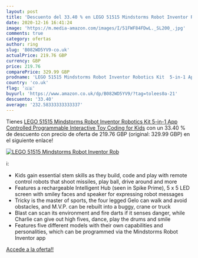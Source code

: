 ```yaml
---
layout: post
title: 'Descuento del 33.40 % en LEGO 51515 Mindstorms Robot Inventor Rob'
date: 2020-12-16 16:41:24
image: 'https://m.media-amazon.com/images/I/51FWF84FDwL._SL200_.jpg'
comments: true
category: ofertas
author: ring
slug: 'B082WD5YV9-co.uk'
actualPrice: 219.76 GBP
currency: GBP
price: 219.76
comparePrice: 329.99 GBP
prodname: 'LEGO 51515 Mindstorms Robot Inventor Robotics Kit  5-in-1 App Controlled Programmable Interactive Toy Coding for Kids'
country: 'co.uk'
flag: '🇬🇧'
buyurl: 'https://www.amazon.co.uk/dp/B082WD5YV9/?tag=tolees0a-21'
descuento: '33.40'
average: '232.58333333333337'
---
```


Tienes [LEGO 51515 Mindstorms Robot Inventor Robotics Kit  5-in-1 App Controlled Programmable Interactive Toy Coding for Kids](https://www.amazon.co.uk/dp/B082WD5YV9/?tag=tolees0a-21) con un 33.40 % de descuento con precio de oferta de 219.76 GBP (original: 329.99 GBP) en el siguiente enlace!

[![LEGO 51515 Mindstorms Robot Inventor Rob](https://m.media-amazon.com/images/I/51FWF84FDwL._SL200_.jpg)](https://www.amazon.co.uk/dp/B082WD5YV9/?tag=tolees0a-21)

ℹ️:

- Kids gain essential stem skills as they build, code and play with remote control robots that shoot missiles, play ball, drive around and more
- Features a rechargeable Intelligent Hub (seen in Spike Prime), 5 x 5 LED screen with smiley faces and speaker for expressing robot messages
- Tricky is the master of sports, the four legged Gelo can walk and avoid obstacles, and M.V.P. can be rebuilt into a buggy, crane or truck
- Blast can scan its environment and fire darts if it senses danger, while Charlie can give out high fives, dance, play the drums and smile
- Features five different models with their own capabilities and personalities, which can be programmed via the Mindstorms Robot Inventor app

[Accede a la oferta!!](https://www.amazon.co.uk/dp/B082WD5YV9/?tag=tolees0a-21)
